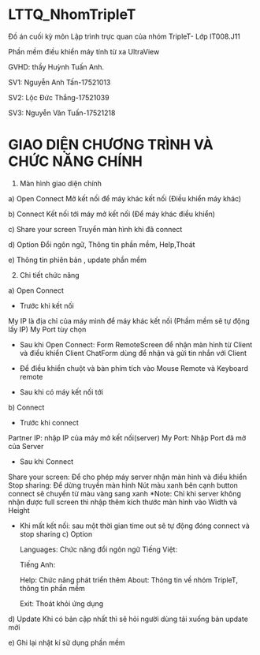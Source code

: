 # LTTQ_NhomTripleT
Đồ án cuối kỳ môn Lập trình trực quan của nhóm TripleT- Lớp IT008.J11

Phần mềm điều khiển máy tính từ xa UltraView

GVHD: thầy Huỳnh Tuấn Anh.

SV1: Nguyễn Anh Tấn-17521013

SV2: Lộc Đức Thắng-17521039

SV3: Nguyễn Văn Tuấn-17521218



# GIAO DIỆN CHƯƠNG TRÌNH VÀ CHỨC NĂNG CHÍNH
1.	Màn hình giao diện chính
 
a)	Open Connect	Mở kết nối để máy khác kết nối
(Điều khiển máy khác)

b)	Connect	Kết nối tới máy mở kết nối
(Để máy khác điều khiển)

c)	Share your screen	Truyền màn hình khi đã connect

d)	Option	Đổi ngôn ngữ, Thông tin phần mềm,
Help,Thoát

e)	 	Thông tin phiên bản , update phần mềm





2.	Chi tiết chức năng

a)	Open Connect
-	Trước khi kết nối
 
My IP là địa chỉ của máy mình để máy khác kết nối (Phầm mềm sẽ tự động lấy IP)
My Port tùy chọn 

-	Sau khi Open Connect:
Form RemoteScreen để nhận màn hình từ Client và điều khiển Client
ChatForm dùng để nhận và gửi tin nhắn với Client
 
-	Để điều khiển chuột và bàn phím tích vào Mouse Remote và Keyboard remote
 
-	Sau khi có máy kết nối tới
 

b)	Connect
-	Trước khi connect
 
Partner IP: nhập IP của máy mở kết nối(server)
My Port:  Nhập Port đã mở của Server
-	Sau khi Connect
 
Share your screen: Để cho phép máy server nhận màn hình và điều khiển
Stop sharing: Để dừng truyền màn hình
Nút màu xanh bên cạnh button connect sẽ chuyển từ màu vàng sang xanh
*Note: Chỉ khi server không nhận được full screen thì nhập thêm kích thước màn hình vào Width và Height
-	Khi mất kết nối: sau một thời gian time out sẽ tự động đóng connect và stop sharing	
c)	Option

 
	Languages: Chức năng đổi ngôn ngữ
	Tiếng Việt:
 
	Tiếng Anh:
 
	Help: Chức năng phát triển thêm
	About: Thông tin về nhóm TripleT, thông tin phần mềm
 
	Exit: Thoát khỏi ứng dụng

d)	Update
  Khi có bản cập nhất thì sẽ hỏi người dùng tải xuống bản update mới
 

e)	Ghi lại nhật kí sử dụng phần mềm 
 
